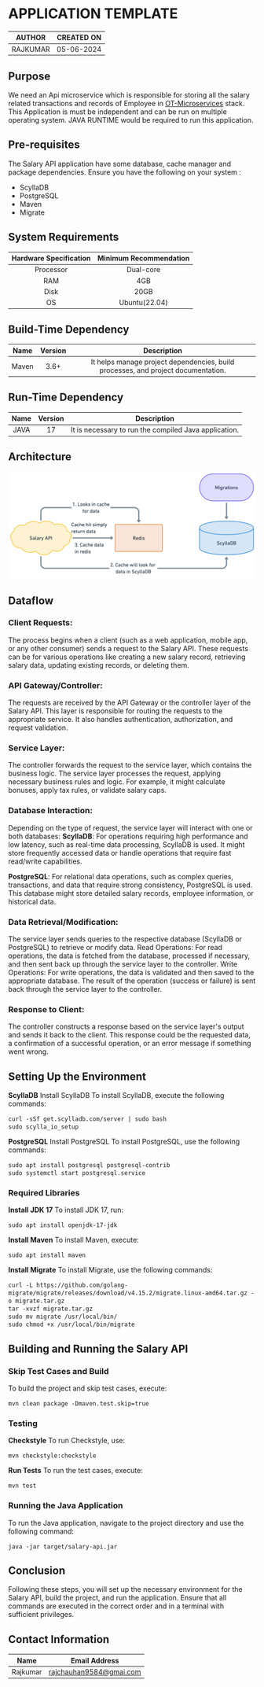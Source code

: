 # APPLICATION TEMPLATE 

| AUTHOR |CREATED ON |
|--------|-----------|
|RAJKUMAR| 05-06-2024|

## Purpose 
We need an Api microservice which is responsible for storing all the salary related transactions and records of Employee in [OT-Microservices](https://github.com/OT-MICROSERVICES) stack. This Application is must be independent and can be run on multiple operating system. JAVA RUNTIME would be required to run this application.

## Pre-requisites
The Salary API application have some database, cache manager and package dependencies. Ensure you have the following on your system :
* ScyllaDB
* PostgreSQL
* Maven
* Migrate

## System Requirements 
|Hardware Specification |Minimum Recommendation|
|:-----------------------:|:----------------------:|
|Processor              | Dual-core            |
|RAM                    | 4GB                  |
|Disk                   | 20GB                 |
|OS                     |Ubuntu(22.04)         |

## Build-Time Dependency
| Name | Version | Description |
|:-----:|:------:|:------------:|
|Maven|3.6+|It helps manage project dependencies, build processes, and project documentation.|

## Run-Time Dependency
|Name  | Version | Description |
|:------:|:-------:|:----------:|
|JAVA|  17| It is necessary to run the compiled Java application.|

## Architecture 

![Salary API](https://github.com/OT-MICROSERVICES/salary-api/blob/main/static/salary.png)

## Dataflow 

### Client Requests:
The process begins when a client (such as a web application, mobile app, or any other consumer) sends a request to the Salary API. These requests can be for various operations like creating a new salary record, retrieving salary data, updating existing records, or deleting them.

### API Gateway/Controller:
The requests are received by the API Gateway or the controller layer of the Salary API. This layer is responsible for routing the requests to the appropriate service. It also handles authentication, authorization, and request validation.

### Service Layer:
The controller forwards the request to the service layer, which contains the business logic. The service layer processes the request, applying necessary business rules and logic. For example, it might calculate bonuses, apply tax rules, or validate salary caps.

### Database Interaction:
Depending on the type of request, the service layer will interact with one or both databases:
**ScyllaDB**: For operations requiring high performance and low latency, such as real-time data processing, ScyllaDB is used. It might store frequently accessed data or handle operations that require fast read/write capabilities.

**PostgreSQL**: For relational data operations, such as complex queries, transactions, and data that require strong consistency, PostgreSQL is used. This database might store detailed salary records, employee information, or historical data.

### Data Retrieval/Modification:
The service layer sends queries to the respective database (ScyllaDB or PostgreSQL) to retrieve or modify data.
Read Operations: For read operations, the data is fetched from the database, processed if necessary, and then sent back up through the service layer to the controller.
Write Operations: For write operations, the data is validated and then saved to the appropriate database. The result of the operation (success or failure) is sent back through the service layer to the controller.

### Response to Client:
The controller constructs a response based on the service layer's output and sends it back to the client. This response could be the requested data, a confirmation of a successful operation, or an error message if something went wrong.

## Setting Up the Environment
**ScyllaDB**
Install ScyllaDB
To install ScyllaDB, execute the following commands:
```
curl -sSf get.scylladb.com/server | sudo bash
sudo scylla_io_setup
```
**PostgreSQL**
Install PostgreSQL
To install PostgreSQL, use the following commands:
```
sudo apt install postgresql postgresql-contrib
sudo systemctl start postgresql.service
```
### Required Libraries
**Install JDK 17**
To install JDK 17, run:
```
sudo apt install openjdk-17-jdk
```
**Install Maven**
To install Maven, execute:
```
sudo apt install maven
```
**Install Migrate**
To install Migrate, use the following commands:
```
curl -L https://github.com/golang-migrate/migrate/releases/download/v4.15.2/migrate.linux-amd64.tar.gz -o migrate.tar.gz
tar -xvzf migrate.tar.gz
sudo mv migrate /usr/local/bin/
sudo chmod +x /usr/local/bin/migrate
```
## Building and Running the Salary API
### Skip Test Cases and Build
To build the project and skip test cases, execute:
```
mvn clean package -Dmaven.test.skip=true
```
### Testing
**Checkstyle**
To run Checkstyle, use:
```
mvn checkstyle:checkstyle
```
**Run Tests**
To run the test cases, execute:
```
mvn test
```
### Running the Java Application
To run the Java application, navigate to the project directory and use the following command:
```
java -jar target/salary-api.jar
```
## Conclusion
Following these steps, you will set up the necessary environment for the Salary API, build the project, and run the application. Ensure that all commands are executed in the correct order and in a terminal with sufficient privileges.

## Contact Information 
|Name|Email Address|
|:---:|:---:|
|Rajkumar|rajchauhan9584@gmai.com|





